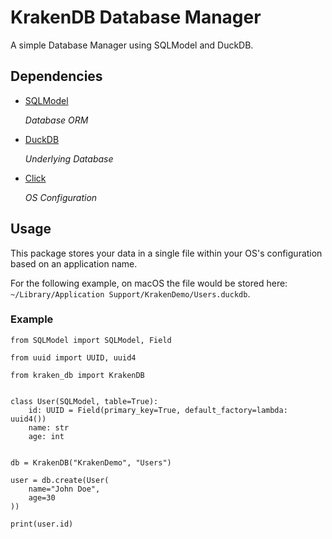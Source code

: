 # KrakenDB Database Manager

A simple Database Manager using SQLModel and DuckDB.


## Dependencies

- [SQLModel](https://sqlmodel.tiangolo.com/)

    *Database ORM*

- [DuckDB](https://duckdb.org/)

    *Underlying Database*

- [Click](https://click.palletsprojects.com/)

    *OS Configuration*


## Usage

This package stores your data in a single file within your OS's configuration based on an application name.

For the following example, on macOS the file would be stored here: `~/Library/Application Support/KrakenDemo/Users.duckdb`.

### Example

```
from SQLModel import SQLModel, Field

from uuid import UUID, uuid4

from kraken_db import KrakenDB


class User(SQLModel, table=True):
    id: UUID = Field(primary_key=True, default_factory=lambda: uuid4())
    name: str
    age: int


db = KrakenDB("KrakenDemo", "Users")

user = db.create(User(
    name="John Doe",
    age=30
))

print(user.id)
```
